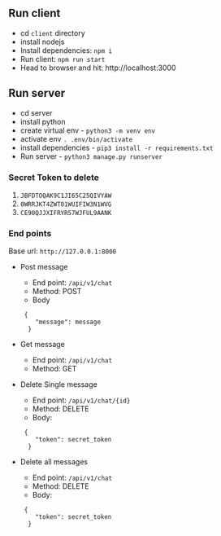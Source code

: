 ## Run client
- cd `client` directory
- install nodejs
- Install dependencies: `npm i`
- Run client: `npm run start`
- Head to browser and hit: http://localhost:3000

## Run server
- cd server
- install python
- create virtual env - `python3 -m venv env`
- activate env `. .env/bin/activate`
- install dependencies - `pip3 install -r requirements.txt`
- Run server - `python3 manage.py runserver`

### Secret Token to delete
1. `JBFDTOQAK9C1JI65C25QIVYAW`
2. `0WRRJKT4ZWT01WUIFIW3N1WVG`
3. `CE90QJJXIFRYR57WJFUL9AANK`

### End points
Base url: `http://127.0.0.1:8000`
- Post message
    - End point: `/api/v1/chat`
    - Method: POST
    - Body
    ```
     {
        "message": message
      }
    ```
- Get message
  - End point: `/api/v1/chat`
  - Method: GET
  
- Delete Single message
  - End point: `/api/v1/chat/{id}`
  - Method: DELETE
  - Body:
  ```
   {
      "token": secret_token
    }
  ```
- Delete all messages
  - End point: `/api/v1/chat`
  - Method: DELETE
  - Body:
  ```
   {
      "token": secret_token
    }
  ```

